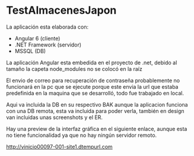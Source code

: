 # TestAlmacenesJapon
La aplicación esta elaborada con:
* Angular 6 (cliente)
* .NET Framework (servidor)
* MSSQL (DB)

La aplicación Angular esta embedida en el proyecto de .net, debido al tamaño la capeta node_modules no se colocó en la raíz


El envio de correo para recuperación de contraseña probablemente no funcionará en la pc que se ejecute porque este envia la url que estaba predefinida en la maquina que se desarrolló, todo fue trabajado en local.

Aqui va incluida la DB en su respectivo BAK aunque la aplicacion funciona con una DB remota, esta va incluida para poder verla, también en design van incluidas unas screenshots y el ER.

Hay una preview de la interfaz gráfica en el siguiente enlace, aunque esta no tiene funcionalidad ya que no hay ningún servidor remoto.

http://vinicio00097-001-site1.dtempurl.com
